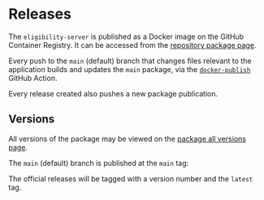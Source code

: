 # Releases

The `eligibility-server` is published as a Docker image on the GitHub Container Registry. It can be accessed from the [repository package page](https://github.com/cal-itp/eligibility-server/pkgs/container/eligibility-server).

Every push to the `main` (default) branch that changes files relevant to the application builds and updates the `main` package, via the [`docker-publish`](https://github.com/cal-itp/eligibility-server/blob/main/.github/workflows/docker-publish.yml) GitHub Action.

Every release created also pushes a new package publication.

## Versions

All versions of the package may be viewed on the [package all versions page](https://github.com/cal-itp/eligibility-server/pkgs/container/eligibility-server/versions).

The `main` (default) branch is published at the `main` tag:

The official releases will be tagged with a version number and the `latest` tag.
